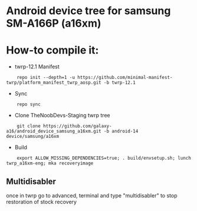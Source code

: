 # Android device tree for samsung SM-A166P (a16xm)

# How-to compile it:

- twrp-12.1 Manifest
```
    repo init --depth=1 -u https://github.com/minimal-manifest-twrp/platform_manifest_twrp_aosp.git -b twrp-12.1
```
 - Sync
```
    repo sync
```
 - Clone TheNoobDevs-Staging twrp tree
```
    git clone https://github.com/galaxy-a16/android_device_samsung_a16xm.git -b android-14 device/samsung/a16xm
```
 - Build
```
    export ALLOW_MISSING_DEPENDENCIES=true; . build/envsetup.sh; lunch twrp_a16xm-eng; mka recoveryimage
```
## Multidisabler
once in twrp go to advanced, terminal and type "multidisabler" to stop restoration of stock recovery
